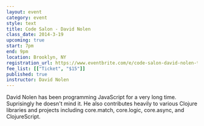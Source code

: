 ```yaml
---
layout: event
category: event
style: text
title: Code Salon - David Nolen
class_date: 2014-3-19
upcoming: true
start: 7pm
end: 9pm
location: Brooklyn, NY
registration_url: https://www.eventbrite.com/e/code-salon-david-nolen-tickets-10566102497
fee_list: [["Ticket", "$15"]]
published: true
instructor: David Nolen
---
```


David Nolen has been programming JavaScript for a very long time. Suprisingly he doesn't mind it. He also contributes heavily to various Clojure libraries and projects including core.match, core.logic, core.async, and ClojureScript.

